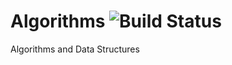 # Algorithms ![Build Status](https://travis-ci.org/rehmanz/algorithms.svg?branch=master)
Algorithms and Data Structures


